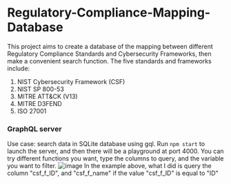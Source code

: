 # Regulatory-Compliance-Mapping-Database
This project aims to create a database of the mapping between different Regulatory Compliance Standards and Cybersecurity Frameworks, then make a convenient search function.
The five standards and frameworks include:
1. NIST Cybersecurity Framework (CSF)
2. NIST SP 800-53
3. MITRE ATT&CK (V13)
4. MITRE D3FEND
5. ISO 27001

### GraphQL server
Use case: search data in SQLite database using gql.
Run `npm start` to launch the server, and then there will be a playground at port 4000.
You can try different functions you want, type the columns to query, and the variable you want to filter.
![image](https://github.com/DarriusChen/Regulatory-Compliance-Mapping-Database/assets/90314540/9f9bc0b0-b265-43e9-b1ce-20ce7aaf1ef8)
In the example above, what I did is query the column "csf_f_ID", and "csf_f_name" if the value "csf_f_ID" is equal to "ID"

